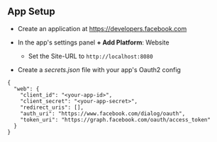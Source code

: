 ## App Setup
  * Create an application at https://developers.facebook.com

  * In the app's settings panel **+ Add Platform**: Website
    * Set the Site-URL to `http://localhost:8080`

  * Create a *secrets.json* file with your app's Oauth2 config

  ```
  {
    "web": {
      "client_id": "<your-app-id>",
      "client_secret": "<your-app-secret>",
      "redirect_uris": [],
      "auth_uri": "https://www.facebook.com/dialog/oauth",
      "token_uri": "https://graph.facebook.com/oauth/access_token"
    }
  }
  ```
